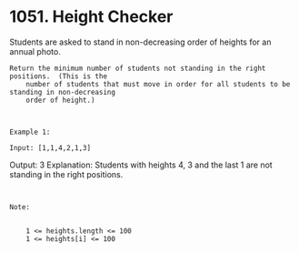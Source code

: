 # 1051. Height Checker

Students are asked to stand in non-decreasing order of heights for an annual photo.

    Return the minimum number of students not standing in the right positions.  (This is the
        number of students that must move in order for all students to be standing in non-decreasing
        order of height.)

     

    Example 1:

    Input: [1,1,4,2,1,3]
Output: 3
Explanation: 
Students with heights 4, 3 and the last 1 are not standing in the right positions.

     

    Note:

    
        1 <= heights.length <= 100
        1 <= heights[i] <= 100